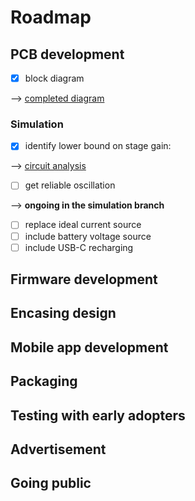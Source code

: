 <!--
SPDX-FileCopyrightText: 2025 Daniele Paletti <danielepaletti98@gmail.com>

SPDX-License-Identifier: CC-BY-SA-4.0
-->

# Roadmap

## PCB development

- [x] block diagram

⟶ [completed diagram](hardware/docs/block_diagram.png)

### Simulation

- [x] identify lower bound on stage gain:

⟶ [circuit analysis](hardware/docs/differential_ring_oscillator_analysis.md)

- [ ] get reliable oscillation

⟶ **ongoing in the simulation branch**

- [ ] replace ideal current source
- [ ] include battery voltage source
- [ ] include USB-C recharging

## Firmware development

## Encasing design

## Mobile app development

## Packaging

## Testing with early adopters

## Advertisement

## Going public
